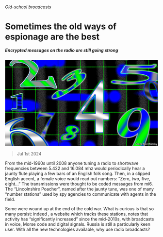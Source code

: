 ###### Old-school broadcasts

# Sometimes the old ways of espionage are the best 

##### Encrypted messages on the radio are still going strong 

![image](images/20240706_TQD006.jpg) 

> Jul 1st 2024 

From the mid-1960s until 2008 anyone tuning a radio to shortwave frequencies between 5.422 and 16.084 mhz would periodically hear a jaunty flute playing a few bars of an English folk song. Then, in a clipped English accent, a female voice would read out numbers: “Zero, two, five, eight…” The transmissions were thought to be coded messages from mi6. The “Lincolnshire Poacher”, named after the jaunty tune, was one of many “number stations” used by spy agencies to communicate with agents in the field. 

Some were wound up at the end of the cold war. What is curious is that so many persist: indeed , a website which tracks these stations, notes that activity has “significantly increased” since the mid-2010s, with broadcasts in voice, Morse code and digital signals. Russia is still a particularly keen user. With all the new technologies available, why use radio broadcasts? 

